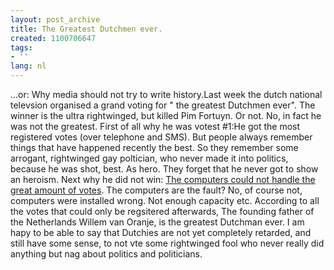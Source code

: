 ```yaml
---
layout: post_archive
title: The Greatest Dutchmen ever.
created: 1100706647
tags:
- ''
lang: nl
---
```

...or: Why media should not try to write history.Last week the dutch national televsion organised a grand voting for " the greatest Dutchmen ever". The winner is the ultra rightwinged, but killed Pim Fortuyn. Or not. No, in fact he was not the greatest. First of all why he was votest #1:He got the most registered votes (over telephone and SMS). But people always remember things that have happened recently the best. So they remember some arrogant, rightwinged gay poltician, who never made it into politics, because he was shot, best. As hero. They forget that he never got to show an heroism. Next why he did not win: [The computers could not handle the great amount of votes](http://webwereld.nl/nieuws/20036.phtml). The computers are the fault? No, of course not, computers were installed wrong. Not enough capacity etc. According to all the votes that could only be regsitered afterwards, The founding father of the Netherlands Willem  van Oranje, is the greatest Dutchman ever. I am hapy to be able to say that Dutchies are not yet completely retarded, and still have some sense, to not vte some rightwinged fool who never really did anything but nag about politics and politicians. 
